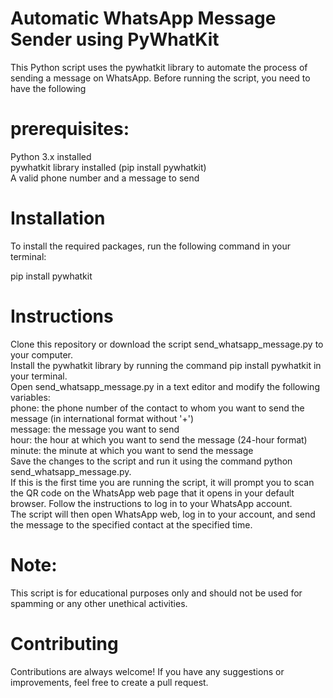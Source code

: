 # Automatic WhatsApp Message Sender using PyWhatKit

This Python script uses the pywhatkit library to automate the process of sending a message on WhatsApp. Before running the script, you need to have the following 

# prerequisites:

Python 3.x installed                         
pywhatkit library installed (pip install pywhatkit)                              
A valid phone number and a message to send  

# Installation

To install the required packages, run the following command in your terminal:           

pip install pywhatkit

# Instructions

Clone this repository or download the script send_whatsapp_message.py to your computer.                                                                           
Install the pywhatkit library by running the command pip install pywhatkit in your terminal.                                                                 
Open send_whatsapp_message.py in a text editor and modify the following variables:    
phone: the phone number of the contact to whom you want to send the message (in international format without '+')                 
message: the message you want to send                                                                      
hour: the hour at which you want to send the message (24-hour format)                                                                                                 
minute: the minute at which you want to send the message                                                                                          
Save the changes to the script and run it using the command python send_whatsapp_message.py.                                                                       
If this is the first time you are running the script, it will prompt you to scan the QR code on the WhatsApp web page that it opens in your default browser. Follow the instructions to log in to your WhatsApp account.                                                                           
The script will then open WhatsApp web, log in to your account, and send the message to the specified contact at the specified time.
 
# Note: 
This script is for educational purposes only and should not be used for spamming or any other unethical activities.

# Contributing

Contributions are always welcome! If you have any suggestions or improvements, feel free to create a pull request.
